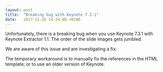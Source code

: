 ```yaml
---
layout: post
title:  "Breaking bug with Keynote 7.3.1"
date:   2017-11-26 14:24:00 +0200
---
```


Unfortunately, there is a breaking bug when you use Keynote 7.3.1 with Keynote Extractor 1.1. The order of the slide images gets jumbled.

We are aware of this issue and are investigating a fix.

The temporary workaround is to manually fix the references in the HTML template; or to use an older version of Keynote.